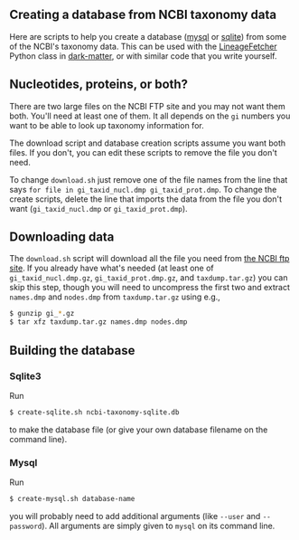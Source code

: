 ## Creating a database from NCBI taxonomy data

Here are scripts to help you create a database
([mysql](https://dev.mysql.com/) or
[sqlite](https://www.sqlite.org/index.html)) from some of the NCBI's
taxonomy data.  This can be used with the
[LineageFetcher](https://github.com/acorg/dark-matter/blob/master/dark/taxonomy.py)
Python class in [dark-matter](https://github.com/acorg/dark-matter/), or
with similar code that you write yourself.

## Nucleotides, proteins, or both?

There are two large files on the NCBI FTP site and you may not want them
both. You'll need at least one of them. It all depends on the `gi` numbers
you want to be able to look up taxonomy information for.

The download script and database creation scripts assume you want both
files.  If you don't, you can edit these scripts to remove the file you
don't need.

To change `download.sh` just remove one of the file names from the line
that says `for file in gi_taxid_nucl.dmp gi_taxid_prot.dmp`. To change the
create scripts, delete the line that imports the data from the file you
don't want (`gi_taxid_nucl.dmp` or `gi_taxid_prot.dmp`).

## Downloading data

The `download.sh` script will download all the file you need from
[the NCBI ftp site](ftp://ftp.ncbi.nih.gov/pub/taxonomy).  If you already
have what's needed (at least one of `gi_taxid_nucl.dmp.gz`,
`gi_taxid_prot.dmp.gz`, and `taxdump.tar.gz`) you can skip this step,
though you will need to uncompress the first two and extract `names.dmp`
and `nodes.dmp` from `taxdump.tar.gz` using e.g.,

```sh
$ gunzip gi_*.gz
$ tar xfz taxdump.tar.gz names.dmp nodes.dmp
```

## Building the database

### Sqlite3

Run

```sh
$ create-sqlite.sh ncbi-taxonomy-sqlite.db
```

to make the database file (or give your own database filename on the
command line).

### Mysql

Run

```sh
$ create-mysql.sh database-name
```

you will probably need to add additional arguments (like `--user` and
`--password`). All arguments are simply given to `mysql` on its command
line.
